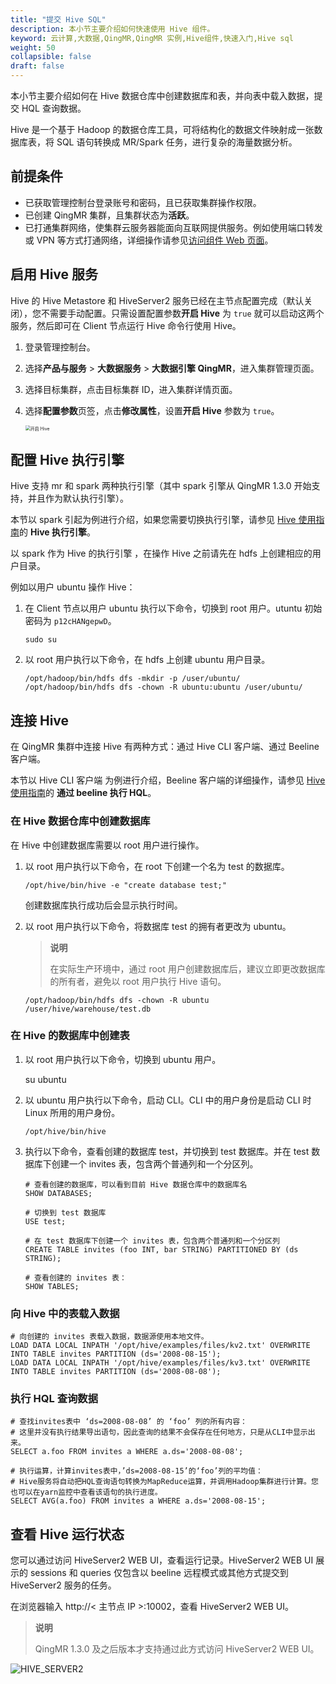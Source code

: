 ```yaml
---
title: "提交 Hive SQL"
description: 本小节主要介绍如何快速使用 Hive 组件。 
keyword: 云计算,大数据,QingMR,QingMR 实例,Hive组件,快速入门,Hive sql
weight: 50
collapsible: false
draft: false
---
```


本小节主要介绍如何在 Hive 数据仓库中创建数据库和表，并向表中载入数据，提交 HQL 查询数据。

Hive 是一个基于 Hadoop 的数据仓库工具，可将结构化的数据文件映射成一张数据库表，将 SQL 语句转换成 MR/Spark 任务，进行复杂的海量数据分析。

## 前提条件

- 已获取管理控制台登录账号和密码，且已获取集群操作权限。
- 已创建 QingMR 集群，且集群状态为**活跃**。
- 已打通集群网络，使集群云服务器能面向互联网提供服务。例如使用端口转发或 VPN 等方式打通网络，详细操作请参见[访问组件 Web 页面](../../manual/access_method)。

## 启用 Hive 服务

Hive 的 Hive Metastore 和 HiveServer2 服务已经在主节点配置完成（默认关闭），您不需要手动配置。只需设置配置参数**开启 Hive** 为 `true` 就可以启动这两个服务，然后即可在 Client 节点运行 Hive 命令行使用 Hive。

1. 登录管理控制台。
2. 选择**产品与服务** > **大数据服务** > **大数据引擎 QingMR**，进入集群管理页面。
3. 选择目标集群，点击目标集群 ID，进入集群详情页面。  
4. 选择**配置参数**页签，点击**修改属性**，设置**开启 Hive** 参数为 `true`。
   
   <img src="../../_images/enable_hive.png" alt="开启 Hive" style="zoom:50%;" />
                                                                                                                                                                                                                                                                                                                                                                                                                                                                                                                                                                                                                                                                                                                                                                                                                                                                                                                                                                                                                                                                                                                                                                                                                                                                                                                                                                                                                                                                                                                                                                                                                                                                                                                                                                                                                                                                                                                                                                                                                                                                                                                                                                                                                                                                                                                                                                                                                                                                                                                                                                                                                                                                                                                                                                                                                                                                                                                                                                                                                                                                                                                                                                                 
## 配置 Hive 执行引擎

Hive 支持 mr 和 spark 两种执行引擎（其中 spark 引擎从 QingMR 1.3.0 开始支持，并且作为默认执行引擎）。

本节以 spark 引起为例进行介绍，如果您需要切换执行引擎，请参见 [Hive 使用指南](../../developer_manual/hive/)的 **Hive 执行引擎**。

以 spark 作为 Hive 的执行引擎 ，在操作 Hive 之前请先在 hdfs 上创建相应的用户目录。

例如以用户 ubuntu 操作 Hive：

1. 在 Client 节点以用户 ubuntu 执行以下命令，切换到 root 用户。utuntu 初始密码为 `p12cHANgepwD`。

   ```shell
   sudo su
   ```

2. 以 root 用户执行以下命令，在 hdfs 上创建 ubuntu 用户目录。
   ```shell
   /opt/hadoop/bin/hdfs dfs -mkdir -p /user/ubuntu/
   /opt/hadoop/bin/hdfs dfs -chown -R ubuntu:ubuntu /user/ubuntu/
   ```

## 连接 Hive

在 QingMR 集群中连接 Hive 有两种方式：通过 Hive CLI 客户端、通过 Beeline 客户端。

本节以 Hive CLI 客户端 为例进行介绍，Beeline 客户端的详细操作，请参见 [Hive 使用指南](../../developer_manual/hive/)的 **通过 beeline 执行 HQL**。

### 在 Hive 数据仓库中创建数据库

在 Hive 中创建数据库需要以 root 用户进行操作。
1. 以 root 用户执行以下命令，在 root 下创建一个名为 test 的数据库。

   ```shell
   /opt/hive/bin/hive -e "create database test;"
   ```

   创建数据库执行成功后会显示执行时间。

2. 以 root 用户执行以下命令，将数据库 test 的拥有者更改为 ubuntu。

   > **说明**
   > 
   > 在实际生产环境中，通过 root 用户创建数据库后，建议立即更改数据库的所有者，避免以 root 用户执行 Hive 语句。

   ```shell  
   /opt/hadoop/bin/hdfs dfs -chown -R ubuntu /user/hive/warehouse/test.db
   ```

### 在 Hive 的数据库中创建表

1. 以 root 用户执行以下命令，切换到 ubuntu 用户。

   su ubuntu

2. 以 ubuntu 用户执行以下命令，启动 CLI。CLI 中的用户身份是启动 CLI 时 Linux 所用的用户身份。

   ```shell
   /opt/hive/bin/hive
   ```

3. 执行以下命令，查看创建的数据库 test，并切换到 test 数据库。并在 test 数据库下创建一个 invites 表，包含两个普通列和一个分区列。
   ```shell
   # 查看创建的数据库，可以看到目前 Hive 数据仓库中的数据库名
   SHOW DATABASES;
   
   # 切换到 test 数据库
   USE test;
   
   # 在 test 数据库下创建一个 invites 表，包含两个普通列和一个分区列
   CREATE TABLE invites (foo INT, bar STRING) PARTITIONED BY (ds STRING);
   
   # 查看创建的 invites 表：
   SHOW TABLES;
   ```

### 向 Hive 中的表载入数据

```shell
# 向创建的 invites 表载入数据，数据源使用本地文件。
LOAD DATA LOCAL INPATH '/opt/hive/examples/files/kv2.txt' OVERWRITE INTO TABLE invites PARTITION (ds='2008-08-15');
LOAD DATA LOCAL INPATH '/opt/hive/examples/files/kv3.txt' OVERWRITE INTO TABLE invites PARTITION (ds='2008-08-08');
```

### 执行 HQL 查询数据

```shell
# 查找invites表中 ‘ds=2008-08-08’ 的 ‘foo’ 列的所有内容：
# 这里并没有执行结果导出语句，因此查询的结果不会保存在任何地方，只是从CLI中显示出来。
SELECT a.foo FROM invites a WHERE a.ds='2008-08-08';

# 执行运算，计算invites表中，’ds=2008-08-15’的‘foo’列的平均值：
# Hive服务将自动把HQL查询语句转换为MapReduce运算，并调用Hadoop集群进行计算。您也可以在yarn监控中查看该语句的执行进度。
SELECT AVG(a.foo) FROM invites a WHERE a.ds='2008-08-15';
```

## 查看 Hive 运行状态
您可以通过访问 HiveServer2 WEB UI，查看运行记录。HiveServer2 WEB UI 展示的 sessions 和 queries 仅包含以 beeline 远程模式或其他方式提交到 HiveServer2 服务的任务。

在浏览器输入 http://< 主节点 IP >:10002，查看 HiveServer2 WEB UI。

> **说明**
> 
> QingMR 1.3.0 及之后版本才支持通过此方式访问 HiveServer2 WEB UI。

![HIVE_SERVER2](../../_images/hive_server2_monitoring.png)
